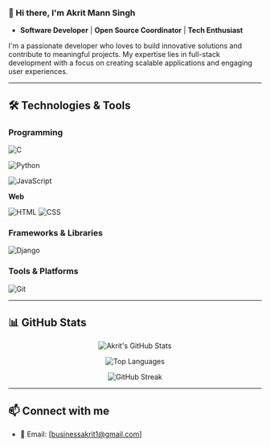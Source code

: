 ### 👋 Hi there, I'm Akrit Mann Singh 

- **Software Developer** | **Open Source Coordinator** | **Tech Enthusiast**

I'm a passionate developer who loves to build innovative solutions and contribute to meaningful projects. My expertise lies in full-stack development with a focus on creating scalable applications and engaging user experiences.

---

## 🛠️ **Technologies & Tools**

### **Programming**
![C](https://img.shields.io/badge/C-00599C?style=for-the-badge&logo=c&logoColor=white&color=00599C&labelColor=000000)

![Python](https://img.shields.io/badge/Python-3776AB?style=plastic&logo=python&logoColor=white)

![JavaScript](https://img.shields.io/badge/JavaScript-F7DF1E?style=plastic&logo=javascript&logoColor=black&labelColor=2B2B2B)

**Web**

![HTML](https://img.shields.io/badge/HTML5-E34F26?style=for-the-badge&logo=html5&logoColor=white)
![CSS](https://img.shields.io/badge/CSS3-1572B6?style=for-the-badge&logo=css3&logoColor=white)

### **Frameworks & Libraries**
![Django](https://img.shields.io/badge/Django-092E20?style=plastic&logo=django&logoColor=white&labelColor=2B2B2B)

### **Tools & Platforms**

![Git](https://img.shields.io/badge/Git-F05032?style=plastic&logo=git&logoColor=white&labelColor=333333)

---

## 📊 **GitHub Stats**

<div align="center">
  
![Akrit's GitHub Stats](https://github-readme-stats.vercel.app/api?username=AkritMannSingh&show_icons=true&theme=radical&hide_border=true)

![Top Languages](https://github-readme-stats.vercel.app/api/top-langs/?username=AkritMannSingh&layout=compact&theme=radical&hide_border=true)

![GitHub Streak](https://github-readme-streak-stats.herokuapp.com/?user=AkritMannSingh&theme=radical&hide_border=true)

</div>

---

## 📫 **Connect with me**
- 📧 Email: [businessakrit1@gmail.com]

<!--
**AkritMannSingh/AkritMannSingh** is a ✨ _special_ ✨ repository because its `README.md` (this file) appears on your GitHub profile.

Here are some ideas to get you started:

- 🔭 I’m currently working on ...
- 🌱 I’m currently learning ...
- 👯 I’m looking to collaborate on ...
- 🤔 I’m looking for help with ...
- 💬 Ask me about ...
- 📫 How to reach me: ...
- 😄 Pronouns: ...
- ⚡ Fun fact: ...
-->

